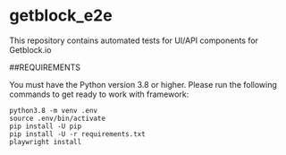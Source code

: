 # getblock_e2e
This repository contains automated tests for UI/API components for Getblock.io

##REQUIREMENTS

You must have the Python version 3.8 or higher. Please run the following commands to get ready to work with framework:
    
    python3.8 -m venv .env
    source .env/bin/activate
    pip install -U pip
    pip install -U -r requirements.txt
    playwright install
